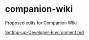 # companion-wiki
Proposed edits for Companion WIki


[Setting-up-Developer-Environment.md](Setting-up-Developer-Environment.md)
